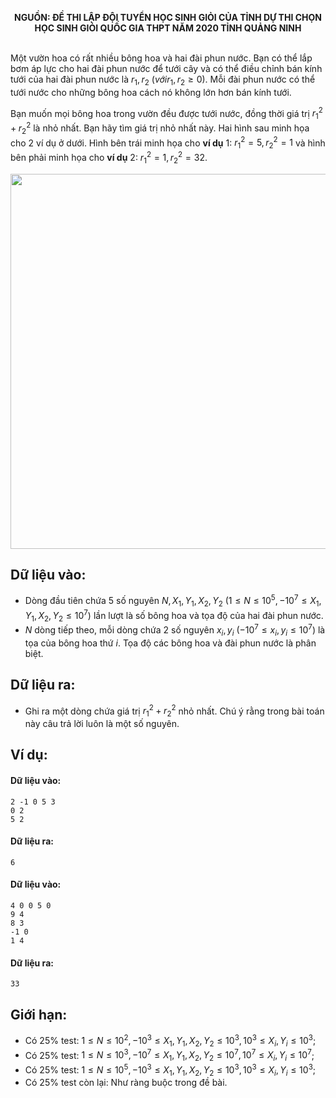 **<center>NGUỒN: ĐỀ THI LẬP ĐỘI TUYỂN HỌC SINH GIỎI CỦA TỈNH DỰ THI CHỌN HỌC SINH GIỎI QUỐC GIA THPT NĂM 2020 TỈNH QUẢNG NINH</center>**
<br>

Một vườn hoa có rất nhiều bông hoa và hai đài phun nước. Bạn có thể lắp bơm áp lực cho hai đài phun nước để tưới cây và có thể điều chỉnh bán kính tưới của hai đài phun nước là $r_1, r_2\ (với r_1, r_2 ≥ 0)$. Mỗi đài phun nước có thể tưới nước cho những bông hoa cách nó không lớn hơn bán kính tưới.

Bạn muốn mọi bông hoa trong vườn đều được tưới nước, đồng thời giá trị $r_1^2 + r_2^2$ là nhỏ nhất. Bạn hãy tìm giá trị nhỏ nhất này.
Hai hình sau minh họa cho $2$ ví dụ ở dưới. Hình bên trái minh họa cho **ví dụ** $1$: $r_1^2 = 5, r_2^2 = 1$ và hình bên phải minh họa cho **ví dụ** $2$: $r_1^2 = 1, r_2^2 = 32$.
<center><img src="/images/problems/1083/fountain.svg" width=600px></center>

## Dữ liệu vào:
- Dòng đầu tiên chứa $5$ số nguyên $N, X_1, Y_1, X_2, Y_2\ (1 ≤ N ≤ 10^5, -10^7 ≤ X_1, Y_1, X_2, Y_2 ≤ 10^7)$ lần lượt là số bông hoa và tọa độ của hai đài phun nước. 
- $N$ dòng tiếp theo, mỗi dòng chứa $2$ số nguyên $x_i, y_i\ (-10^7 ≤ x_i, y_i ≤ 10^7)$ là tọa của bông hoa thứ $i$. Tọa độ các bông hoa và đài phun nước là phân biệt.

## Dữ liệu ra:
- Ghi ra một dòng chứa giá trị $r_1^2 + r_2^2$ nhỏ nhất. Chú ý rằng trong bài toán này câu trả lời luôn là một số nguyên.

## Ví dụ:
#### Dữ liệu vào:
```
2 -1 0 5 3
0 2
5 2
```

#### Dữ liệu ra:
```
6
```

#### Dữ liệu vào:
```
4 0 0 5 0
9 4
8 3
-1 0
1 4
```

#### Dữ liệu ra:
```
33
```

## Giới hạn:
- Có $25\%$ test: $1 ≤ N ≤ 10^2, -10^3 ≤ X_1, Y_1, X_2, Y_2 ≤ 10^3, 10^3 ≤ X_i, Y_i ≤ 10^3$;
- Có $25\%$ test: $1 ≤ N ≤ 10^3, -10^7 ≤ X_1, Y_1, X_2, Y_2 ≤ 10^7, 10^7 ≤ X_i, Y_i ≤ 10^7$;
- Có $25\%$ test: $1 ≤ N ≤ 10^5, -10^3 ≤ X_1, Y_1, X_2, Y_2 ≤ 10^3, 10^3 ≤ X_i, Y_i ≤ 10^3$;
- Có $25\%$ test còn lại: Như ràng buộc trong đề bài.